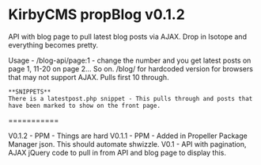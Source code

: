 KirbyCMS propBlog v0.1.2
===========

API with blog page to pull latest blog posts via AJAX. Drop in Isotope and everything becomes pretty.

Usage - 
	/blog-api/page:1 - change the number and you get latest posts on page 1, 11-20 on page 2... So on.
	/blog/ for hardcoded version for browsers that may not support AJAX. Pulls first 10 through.
	
	**SNIPPETS**
	There is a latestpost.php snippet - This pulls through and posts that have been marked to show on the front page.

===========

V0.1.2 - PPM - Things are hard
V0.1.1 - PPM - Added in Propeller Package Manager json. This should automate shwizzle. 
V0.1 - API with pagination, AJAX jQuery code to pull in from API and blog page to display this.
